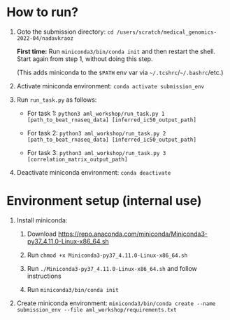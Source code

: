 How to run?
===========

1. Goto the submission directory: `cd /users/scratch/medical_genomics-2022-04/nadavkraoz`
   
   **First time:** Run `miniconda3/bin/conda init` and then restart the shell. Start again from step 1, without doing this step.
     
   (This adds miniconda to the `$PATH` env var via `~/.tcshrc`/`~/.bashrc`/etc.)

2. Activate miniconda environment: `conda activate submission_env`

3. Run `run_task.py` as follows:
   
   * For task 1: `python3 aml_workshop/run_task.py 1 [path_to_beat_rnaseq_data] [inferred_ic50_output_path]`
   
   * For task 2: `python3 aml_workshop/run_task.py 2 [path_to_beat_rnaseq_data] [inferred_ic50_output_path]`
   
   * For task 3: `python3 aml_workshop/run_task.py 3 [correlation_matrix_output_path]`

4. Deactivate miniconda environment: `conda deactivate`


Environment setup (internal use)
================================
1. Install miniconda:

   1. Download https://repo.anaconda.com/miniconda/Miniconda3-py37_4.11.0-Linux-x86_64.sh

   2. Run `chmod +x Miniconda3-py37_4.11.0-Linux-x86_64.sh`

   3. Run `./Miniconda3-py37_4.11.0-Linux-x86_64.sh` and follow instructions

   4. Run `miniconda3/bin/conda init`

2. Create miniconda environment: `miniconda3/bin/conda create --name submission_env --file aml_workshop/requirements.txt`
